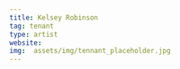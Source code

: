 ```yaml
---
title: Kelsey Robinson
tag: tenant
type: artist
website:
img:  assets/img/tennant_placeholder.jpg
---
```

